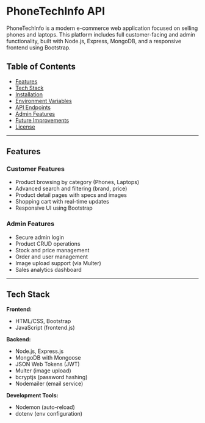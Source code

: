 # PhoneTechInfo API

PhoneTechInfo is a modern e-commerce web application focused on selling phones and laptops. This platform includes full customer-facing and admin functionality, built with Node.js, Express, MongoDB, and a responsive frontend using Bootstrap.

## Table of Contents

- [Features](#features)
- [Tech Stack](#tech-stack)
- [Installation](#installation)
- [Environment Variables](#environment-variables)
- [API Endpoints](#api-endpoints)
- [Admin Features](#admin-features)
- [Future Improvements](#future-improvements)
- [License](#license)

---

## Features

### Customer Features
- Product browsing by category (Phones, Laptops)
- Advanced search and filtering (brand, price)
- Product detail pages with specs and images
- Shopping cart with real-time updates
- Responsive UI using Bootstrap

### Admin Features
- Secure admin login
- Product CRUD operations
- Stock and price management
- Order and user management
- Image upload support (via Multer)
- Sales analytics dashboard

---

## Tech Stack

**Frontend:**
- HTML/CSS, Bootstrap
- JavaScript (frontend.js)

**Backend:**
- Node.js, Express.js
- MongoDB with Mongoose
- JSON Web Tokens (JWT)
- Multer (image upload)
- bcryptjs (password hashing)
- Nodemailer (email service)

**Development Tools:**
- Nodemon (auto-reload)
- dotenv (env configuration)


